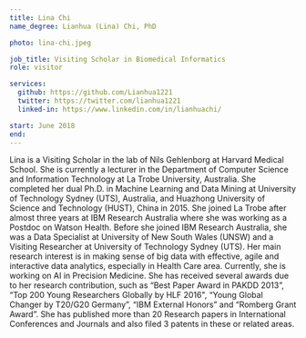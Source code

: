 ```yaml
---
title: Lina Chi
name_degree: Lianhua (Lina) Chi, PhD

photo: lina-chi.jpeg

job_title: Visiting Scholar in Biomedical Informatics
role: visitor

services:
  github: https://github.com/Lianhua1221
  twitter: https://twitter.com/lianhua1221
  linked-in: https://www.linkedin.com/in/lianhuachi/

start: June 2018
end:
---
```

Lina is a Visiting Scholar in the lab of Nils Gehlenborg at Harvard Medical School.
She is currently a lecturer in the Department of Computer Science and Information Technology at La Trobe University, Australia. She completed her dual Ph.D. in Machine Learning and Data Mining at University of Technology Sydney (UTS), Australia, and Huazhong University of Science and Technology (HUST), China in 2015. She joined La Trobe after almost three years at IBM Research Australia where she was working as a Postdoc on Watson Health. Before she joined IBM Research Australia, she was a Data Specialist at University of New South Wales (UNSW) and a Visiting Researcher at University of Technology Sydney (UTS). Her main research interest is in making sense of big data with effective, agile and interactive data analytics, especially in Health Care area. Currently, she is working on AI in Precision Medicine. She has received several awards due to her research contribution, such as “Best Paper Award in PAKDD 2013”, “Top 200 Young Researchers Globally by HLF 2016", “Young Global Changer by T20/G20 Germany”, “IBM External Honors” and “Romberg Grant Award”. She has published more than 20 Research papers in International Conferences and Journals and also filed 3 patents in these or related areas.
